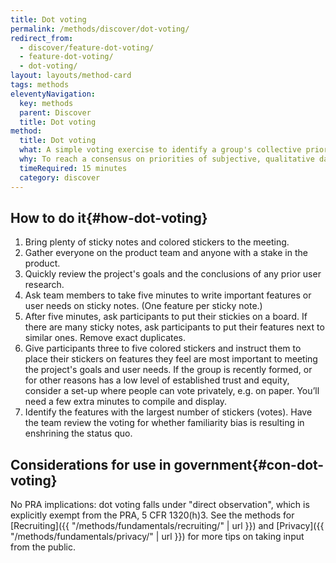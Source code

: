 ```yaml
---
title: Dot voting
permalink: /methods/discover/dot-voting/
redirect_from:
  - discover/feature-dot-voting/
  - feature-dot-voting/
  - dot-voting/
layout: layouts/method-card
tags: methods
eleventyNavigation:
  key: methods
  parent: Discover
  title: Dot voting
method:
  title: Dot voting
  what: A simple voting exercise to identify a group's collective priorities.
  why: To reach a consensus on priorities of subjective, qualitative data with a group of people. This is especially helpful with larger groups of stakeholders and groups with high risk of disagreement.
  timeRequired: 15 minutes
  category: discover
---
```


## How to do it{#how-dot-voting}

1. Bring plenty of sticky notes and colored stickers to the meeting.
1. Gather everyone on the product team and anyone with a stake in the product.
1. Quickly review the project's goals and the conclusions of any prior user research.
1. Ask team members to take five minutes to write important features or user needs on sticky notes. (One feature per sticky note.)
1. After five minutes, ask participants to put their stickies on a board. If there are many sticky notes, ask participants to put their features next to similar ones. Remove exact duplicates.
1. Give participants three to five colored stickers and instruct them to place their stickers on features they feel are most important to meeting the project's goals and user needs. If the group is recently formed, or for other reasons has a low level of established trust and equity, consider a set-up where people can vote privately, e.g. on paper. You’ll need a few extra minutes to compile and display.
1. Identify the features with the largest number of stickers (votes). Have the team review the voting for whether familiarity bias is resulting in enshrining the status quo.

<section class="method--section method--section--government-considerations" markdown="1" >

## Considerations for use in government{#con-dot-voting}

No PRA implications: dot voting falls under "direct observation", which is explicitly exempt from the PRA, 5 CFR 1320(h)3. See the methods for [Recruiting]({{ "/methods/fundamentals/recruiting/" | url }}) and [Privacy]({{ "/methods/fundamentals/privacy/" | url }}) for more tips on taking input from the public.
</section>
